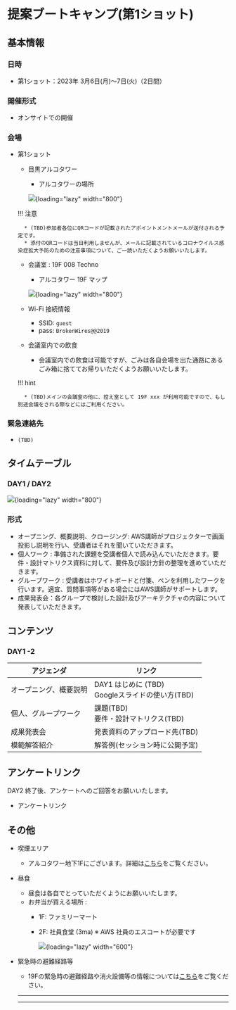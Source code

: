 # 提案ブートキャンプ(第1ショット)

## 基本情報

### 日時

* 第1ショット：2023年 3月6日(月)〜7日(火)（2日間）

### 開催形式

* オンサイトでの開催

### 会場

* 第1ショット
    * 目黒アルコタワー
        * アルコタワーの場所

        ![](/images/venue_day1-4.png){loading="lazy" width="800"}

    !!! 注意


        * (TBD)参加者各位にQRコードが記載されたアポイントメントメールが送付される予定です。
        * 添付のQRコードは当日利用しませんが、メールに記載されているコロナウイルス感染症拡大予防のための注意事項について、ご一読いただくようお願いいたします。
    * 会議室 : 19F 008 Techno
        * アルコタワー 19F マップ

        ![](/images/mtg_room_day1-4.png){loading="lazy" width="800"}


    * Wi-Fi 接続情報
        * SSID: `guest`
        * pass: `BrokenWires@@2019`
    * 会議室内での飲食
        * 会議室内での飲食は可能ですが、ごみは各自会場を出た通路にあるごみ箱に捨ててお帰りいただくようお願いいたします。

    !!! hint

        * (TBD)メインの会議室の他に、控え室として 19F xxx が利用可能ですので、もし別途会議をされる際などにはご利用ください。

### 緊急連絡先

* `(TBD)`

## タイムテーブル

### DAY1 / DAY2

![](/images/timetable_day1-2.png){loading="lazy" width="800"}



### 形式

* オープニング、概要説明、クロージング: AWS講師がプロジェクターで画面投影し説明を行い、受講者はそれを聞いていただきます。
* 個人ワーク : 準備された課題を受講者個人で読み込んでいただきます。要件・設計マトリクス資料に対して、要件及び設計方針の整理を進めていただきます。
* グループワーク : 受講者はホワイトボードと付箋、ペンを利用したワークを行います。適宜、質問事項等がある場合にはAWS講師がサポートします。
* 成果発表会：各グループで検討した設計及びアーキテクチャの内容について発表していただきます。

## コンテンツ

### DAY1 -2


| アジェンダ     |リンク                                                   |
------------------------------------------------------------ | ------------------------------------------------------------ |
| オープニング、概要説明| DAY1 はじめに (TBD)<br /> Googleスライドの使い方(TBD)                   | |
| 個人、グループワーク         | 課題(TBD)<br /> 要件・設計マトリクス(TBD)<br />      |
| 成果発表会   | 発表資料のアップロード先(TBD)|
| 模範解答紹介   | 解答例(セッション時に公開予定)|

## アンケートリンク

DAY2 終了後、アンケートへのご回答をお願いいたします。


* アンケートリンク

## その他

* 喫煙エリア
    * アルコタワー地下1Fにございます。詳細は[こちら](/images/smoking_area.png)をご覧ください。
* 昼食
    * 昼食は各自でとっていただくようにお願いいたします。
    * お弁当が買える場所 : 
        * 1F: ファミリーマート
        * 2F: 社員食堂 (3ma) ※ AWS 社員のエスコートが必要です

            ![](/images/lunch_box.png){loading="lazy" width="600"}


* 緊急時の避難経路等
    * 19Fの緊急時の避難経路や消火設備等の情報については[こちら](/files/exit_path_19f.pdf)をご覧ください。
    * * * *

    * * * *



